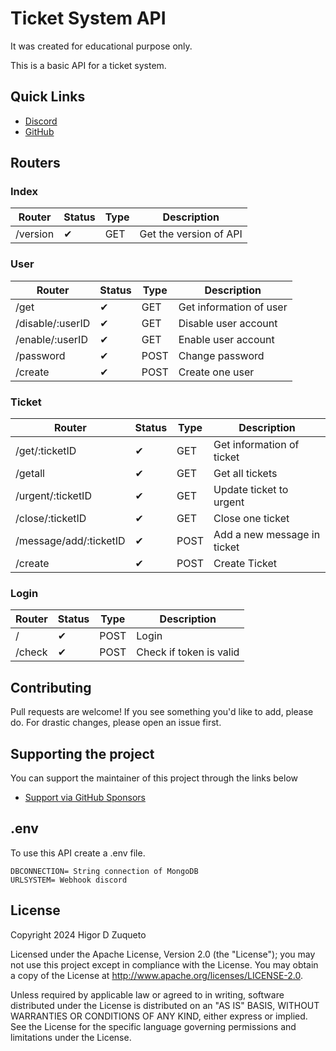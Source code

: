 # Ticket System API

It was created for educational purpose only.

This is a basic API for a ticket system.

## Quick Links

- [Discord](https://discord.gg/GsNMF5x3YV)
- [GitHub](https://github.com/higordiasz)

## Routers

### Index

| Router   | Status | Type | Description            |
| -------- | ------ | ---- | ---------------------- |
| /version | ✔      | GET  | Get the version of API |

### User

| Router           | Status | Type | Description             |
| ---------------- | ------ | ---- | ----------------------- |
| /get             | ✔      | GET  | Get information of user |
| /disable/:userID | ✔      | GET  | Disable user account    |
| /enable/:userID  | ✔      | GET  | Enable user account     |
| /password        | ✔      | POST | Change password         |
| /create          | ✔      | POST | Create one user         |

### Ticket

| Router                 | Status | Type | Description                 |
| ---------------------- | ------ | ---- | --------------------------- |
| /get/:ticketID         | ✔      | GET  | Get information of ticket   |
| /getall                | ✔      | GET  | Get all tickets             |
| /urgent/:ticketID      | ✔      | GET  | Update ticket to urgent     |
| /close/:ticketID       | ✔      | GET  | Close one ticket            |
| /message/add/:ticketID | ✔      | POST | Add a new message in ticket |
| /create                | ✔      | POST | Create Ticket               |

### Login

| Router | Status | Type | Description             |
| ------ | ------ | ---- | ----------------------- |
| /      | ✔      | POST | Login                   |
| /check | ✔      | POST | Check if token is valid |

## Contributing

Pull requests are welcome! If you see something you'd like to add, please do. For drastic changes, please open an issue first.

## Supporting the project

You can support the maintainer of this project through the links below

- [Support via GitHub Sponsors](https://github.com/sponsors/higordiasz)

## .env

To use this API create a .env file.

```
DBCONNECTION= String connection of MongoDB
URLSYSTEM= Webhook discord
```

## License

Copyright 2024 Higor D Zuqueto

Licensed under the Apache License, Version 2.0 (the "License");
you may not use this project except in compliance with the License.
You may obtain a copy of the License at http://www.apache.org/licenses/LICENSE-2.0.

Unless required by applicable law or agreed to in writing, software
distributed under the License is distributed on an "AS IS" BASIS,
WITHOUT WARRANTIES OR CONDITIONS OF ANY KIND, either express or implied.
See the License for the specific language governing permissions and
limitations under the License.
